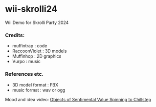 # wii-skrolli24
Wii Demo for Skrolli Party 2024

### Credits:
- muffintrap : code
- RaccoonViolet : 3D models
- Muffinhop : 2D graphics
- Vurpo : music

### References etc.
- 3D model format : FBX
- music format : wav or ogg

Mood and idea video: [Objects of Sentimental Value Spinning to Chillstep](https://youtu.be/u12Zhr9rbfA)